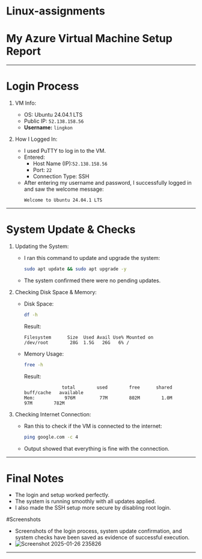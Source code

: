 # Linux-assignments
# My Azure Virtual Machine Setup Report

---

# Login Process
1. VM Info:
   - OS: Ubuntu 24.04.1 LTS
   - Public IP: `52.138.158.56`
   - **Username:** `lingkon`

2. How I Logged In:
   - I used PuTTY to log in to the VM.
   - Entered:
     - Host Name (IP):`52.138.158.56`
     - Port: `22`
     - Connection Type: SSH
   - After entering my username and password, I successfully logged in and saw the welcome message:
     ```
     Welcome to Ubuntu 24.04.1 LTS
     ```

---

# System Update & Checks
1. Updating the System:
   - I ran this command to update and upgrade the system:
     ```bash
     sudo apt update && sudo apt upgrade -y
     ```
   - The system confirmed there were no pending updates.

2. Checking Disk Space & Memory:
   - Disk Space:
     ```bash
     df -h
     ```
     Result:
     ```
     Filesystem      Size  Used Avail Use% Mounted on
     /dev/root        28G  1.5G   26G   6% /
     ```
   - Memory Usage:
     ```bash
     free -h
     ```
     Result:
     ```
                   total        used        free      shared  buff/cache   available
     Mem:           976M         77M        802M        1.0M         97M        782M
     ```

3. Checking Internet Connection:
   - Ran this to check if the VM is connected to the internet:
     ```bash
     ping google.com -c 4
     ```
   - Output showed that everything is fine with the connection.

---

# Final Notes
- The login and setup worked perfectly.
- The system is running smoothly with all updates applied.
- I also made the SSH setup more secure by disabling root login.

#Screenshots
- Screenshots of the login process, system update confirmation, and system checks have been saved as evidence of successful execution.
-  ![Screenshot 2025-01-26 235826](https://github.com/user-attachments/assets/83525cc9-2d92-44a2-a64a-eb04f6d6bb88)


---
